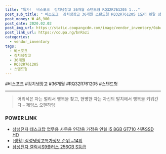 ```yaml
--- 
title: "특가!  비스포크  김치냉장고 36개월 스탠드형 RQ32R761205 1..." 
post_sub_title: " 비스포크  김치냉장고 36개월 스탠드형 RQ32R761205 1도어 렌탈 삼성전자" 
post_money: ₩ 46,900 
post_date: 2020.02.02 
post_img_url: https://static.coupangcdn.com/image/vendor_inventory/0ab4/8da798f82879dd12be562c938956717bf521fc497eda8b8dae0d656db820.jpg 
post_link_url: https://coupa.ng/bnRazi 
categories: 
  - vendor_inventory 
tags: 
  - 비스포크 
  - 김치냉장고 
  - 36개월 
  - RQ32R761205 
  - 스탠드형 
--- 
```

  #비스포크 #김치냉장고 #36개월 #RQ32R761205 #스탠드형 
<hr> 

> 어리석은 자는 멀리서 행복을 찾고, 현명한 자는 자신의 발치에서 행복을 키워간다  – 제임스 오펜하임 


### POWER LINK

* <a href="https://blog.naver.com/fasyy4321/221782241419" target="_blank">삼성전자 데스크탑 업무용 사무용 인강용 가정용 인텔 i5 8GB GT710 신품SSD HD</a>
* <a href="https://blog.naver.com/fasyy4321/221773105435" target="_blank"> [생활] 삼성냉장고특가정보 순위 ~14위</a>
* <a href="https://blog.naver.com/sakai111/221785429682" target="_blank">삼성전자 갤럭시S9플러스 256GB S등급</a>
